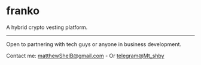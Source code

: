 # franko
A hybrid crypto vesting platform.


---



Open to partnering with tech guys or anyone in business development.

Contact me: [matthewShelB@gmail.com](mailto:matthewShelB@gmail.com) - Or [telegram@Mt_shby](https://t.me/Mt_shby)
